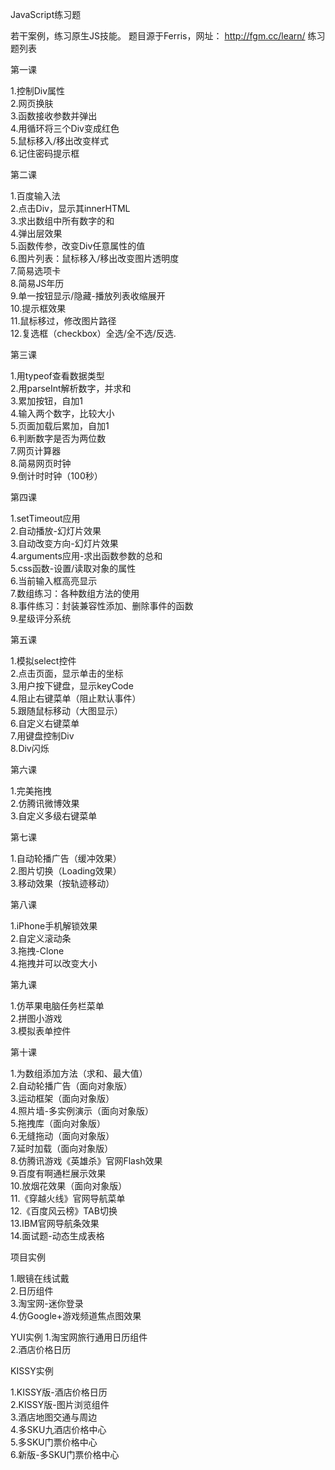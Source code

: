 JavaScript练习题

若干案例，练习原生JS技能。
题目源于Ferris，网址： http://fgm.cc/learn/
练习题列表

第一课

1.控制Div属性<br/>
2.网页换肤<br/>
3.函数接收参数并弹出<br/>
4.用循环将三个Div变成红色<br/>
5.鼠标移入/移出改变样式<br/>
6.记住密码提示框<br/>


第二课

1.百度输入法<br/>
2.点击Div，显示其innerHTML<br/>
3.求出数组中所有数字的和<br/>
4.弹出层效果<br/>
5.函数传参，改变Div任意属性的值<br/>
6.图片列表：鼠标移入/移出改变图片透明度<br/>
7.简易选项卡<br/>
8.简易JS年历<br/>
9.单一按钮显示/隐藏-播放列表收缩展开<br/>
10.提示框效果<br/>
11.鼠标移过，修改图片路径<br/>
12.复选框（checkbox）全选/全不选/反选.<br/>


第三课

1.用typeof查看数据类型<br/>
2.用parseInt解析数字，并求和<br/>
3.累加按钮，自加1<br/>
4.输入两个数字，比较大小<br/>
5.页面加载后累加，自加1<br/>
6.判断数字是否为两位数<br/>
7.网页计算器<br/>
8.简易网页时钟<br/>
9.倒计时时钟（100秒）<br/>


第四课

1.setTimeout应用<br/>
2.自动播放-幻灯片效果<br/>
3.自动改变方向-幻灯片效果<br/>
4.arguments应用-求出函数参数的总和<br/>
5.css函数-设置/读取对象的属性<br/>
6.当前输入框高亮显示<br/>
7.数组练习：各种数组方法的使用<br/>
8.事件练习：封装兼容性添加、删除事件的函数<br/>
9.星级评分系统<br/>


第五课

1.模拟select控件<br/>
2.点击页面，显示单击的坐标<br/>
3.用户按下键盘，显示keyCode<br/>
4.阻止右键菜单（阻止默认事件）<br/>
5.跟随鼠标移动（大图显示）<br/>
6.自定义右键菜单<br/>
7.用键盘控制Div<br/>
8.Div闪烁<br/>


第六课

1.完美拖拽<br/>
2.仿腾讯微博效果<br/>
3.自定义多级右键菜单<br/>


第七课

1.自动轮播广告（缓冲效果）<br/>
2.图片切换（Loading效果）<br/>
3.移动效果（按轨迹移动）<br/>

第八课

1.iPhone手机解锁效果<br/>
2.自定义滚动条<br/>
3.拖拽-Clone<br/>
4.拖拽并可以改变大小<br/>


第九课

1.仿苹果电脑任务栏菜单<br/>
2.拼图小游戏<br/>
3.模拟表单控件<br/>


第十课

1.为数组添加方法（求和、最大值）<br/>
2.自动轮播广告（面向对象版）<br/>
3.运动框架（面向对象版）<br/>
4.照片墙-多实例演示（面向对象版）<br/>
5.拖拽库（面向对象版）<br/>
6.无缝拖动（面向对象版）<br/>
7.延时加载（面向对象版）<br/>
8.仿腾讯游戏《英雄杀》官网Flash效果<br/>
9.百度有啊通栏展示效果<br/>
10.放烟花效果（面向对象版）<br/>
11.《穿越火线》官网导航菜单<br/>
12.《百度风云榜》TAB切换<br/>
13.IBM官网导航条效果<br/>
14.面试题-动态生成表格<br/>


项目实例

1.眼镜在线试戴<br/>
2.日历组件<br/>
3.淘宝网-迷你登录<br/>
4.仿Google+游戏频道焦点图效果<br/>


YUI实例
1.淘宝网旅行通用日历组件<br/>
2.酒店价格日历<br/>


KISSY实例

1.KISSY版-酒店价格日历<br/>
2.KISSY版-图片浏览组件<br/>
3.酒店地图交通与周边<br/>
4.多SKU九酒店价格中心<br/>
5.多SKU门票价格中心<br/>
6.新版-多SKU门票价格中心<br/>
